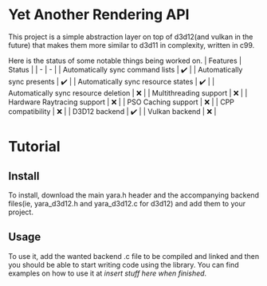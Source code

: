 # Yet Another Rendering API
This project is a simple abstraction layer on top of d3d12(and vulkan in the future) that makes them more similar to d3d11 in complexity, written in c99.

Here is the status of some notable things being worked on.
| Features  | Status |
| - | - |
| Automatically sync command lists  | :heavy_check_mark: |
| Automatically sync presents  | :heavy_check_mark: |
| Automatically sync resource states  | :heavy_check_mark: |
| Automatically sync resource deletion | :x: |
| Multithreading support  | :x: |
| Hardware Raytracing support  | :x: |
| PSO Caching support  | :x: |
| CPP compatibility  | :x: |
| D3D12 backend  | :heavy_check_mark: |
| Vulkan backend  | :x: |

# Tutorial
## Install
To install, download the main yara.h header and the accompanying backend files(ie, yara_d3d12.h and yara_d3d12.c for d3d12) and add them to your project.
## Usage
To use it, add the wanted backend .c file to be compiled and linked and then you should be able to start writing code using the library.
You can find examples on how to use it at *insert stuff here when finished*.
